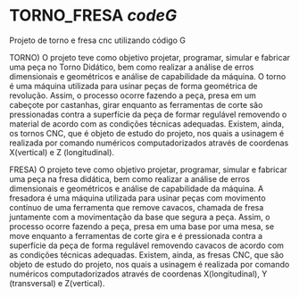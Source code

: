 # TORNO_FRESA *codeG*
Projeto de torno e fresa cnc utilizando código G

TORNO) O projeto teve como objetivo projetar, programar, simular e fabricar uma peça no Torno Didático, bem como realizar a análise de erros dimensionais e geométricos e análise de capabilidade da máquina.
  O torno é uma máquina utilizada para usinar peças de forma geométrica de revolução. Assim, o processo ocorre fazendo a peça, presa em um cabeçote por castanhas, girar enquanto as ferramentas de corte são pressionadas contra a superfície da peça de formar regulável removendo o material de acordo com as condições técnicas adequadas.
  Existem, ainda, os tornos CNC, que é objeto de estudo do projeto, nos quais a usinagem é realizada por comando numéricos computadorizados através de coordenas X(vertical) e Z (longitudinal).



FRESA) O projeto teve como objetivo projetar, programar, simular e fabricar uma peça na fresa didática, bem como realizar a análise de erros dimensionais e geométricos e análise de capabilidade da máquina.
  A fresadora é uma máquina utilizada para usinar peças com movimento contínuo de uma ferramenta que remove cavacos, chamada de fresa juntamente com a movimentação da base que segura a peça. Assim, o processo ocorre fazendo a peça, presa em uma base por uma mesa, se move enquanto a ferramentas de corte gira e é pressionada contra a superfície da peça de forma regulável removendo cavacos de acordo com as condições técnicas adequadas.
	Existem, ainda, as fresas CNC, que são objeto de estudo do projeto, nos quais a usinagem é realizada por comando numéricos computadorizados através de coordenas X(longitudinal), Y (transversal) e Z(vertical).
